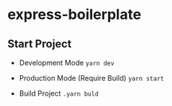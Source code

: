 # express-boilerplate


## Start Project

- Development Mode
` yarn dev `

- Production Mode (Require Build)
` yarn start ` 

- Build Project
`.yarn buld `
